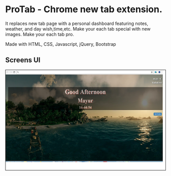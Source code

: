 # ProTab - Chrome new tab extension. 

It replaces new tab page with a personal dashboard featuring notes, weather, and day wish,time,etc. Make your each tab special with new images. Make your each tab pro.

Made with HTML, CSS, Javascript, jQuery, Bootstrap


## Screens UI

<img src="statics/images/protab_1.jpg" border="1" />
